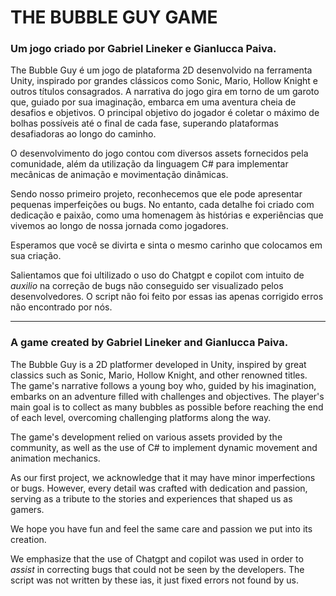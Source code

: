 # THE BUBBLE GUY GAME
 
### Um jogo criado por Gabriel Lineker e Gianlucca Paiva.

The Bubble Guy é um jogo de plataforma 2D desenvolvido na ferramenta Unity, inspirado por grandes clássicos como Sonic, Mario, Hollow Knight e outros títulos consagrados. A narrativa do jogo gira em torno de um garoto que, guiado por sua imaginação, embarca em uma aventura cheia de desafios e objetivos. O principal objetivo do jogador é coletar o máximo de bolhas possíveis até o final de cada fase, superando plataformas desafiadoras ao longo do caminho.

O desenvolvimento do jogo contou com diversos assets fornecidos pela comunidade, além da utilização da linguagem C# para implementar mecânicas de animação e movimentação dinâmicas.

Sendo nosso primeiro projeto, reconhecemos que ele pode apresentar pequenas imperfeições ou bugs. No entanto, cada detalhe foi criado com dedicação e paixão, como uma homenagem às histórias e experiências que vivemos ao longo de nossa jornada como jogadores.

Esperamos que você se divirta e sinta o mesmo carinho que colocamos em sua criação.

Salientamos que foi ultilizado o uso do Chatgpt e copilot com intuito de *auxilio* na correção de bugs não conseguido ser visualizado pelos desenvolvedores. O script não foi feito por essas ias apenas corrigido erros não encontrado por nós.

-----------------------------------------------------------------------------------------------------------------------------------------------------------------------------------------------------------------------

### A game created by Gabriel Lineker and Gianlucca Paiva.
The Bubble Guy is a 2D platformer developed in Unity, inspired by great classics such as Sonic, Mario, Hollow Knight, and other renowned titles. The game's narrative follows a young boy who, guided by his imagination, embarks on an adventure filled with challenges and objectives. The player's main goal is to collect as many bubbles as possible before reaching the end of each level, overcoming challenging platforms along the way.

The game's development relied on various assets provided by the community, as well as the use of C# to implement dynamic movement and animation mechanics.

As our first project, we acknowledge that it may have minor imperfections or bugs. However, every detail was crafted with dedication and passion, serving as a tribute to the stories and experiences that shaped us as gamers.

We hope you have fun and feel the same care and passion we put into its creation.

We emphasize that the use of Chatgpt and copilot was used in order to *assist* in correcting bugs that could not be seen by the developers. The script was not written by these ias, it just fixed errors not found by us.
